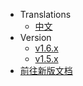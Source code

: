 
* Translations
  * [中文](/)
* Version
  * [v1.6.x](/)
  * [v1.5.x](https://ghjayce.github.io/j-weapons/o/v1.5.x/)
* [前往新版文档](https://ghjayce.github.io/j-weapons/n/)